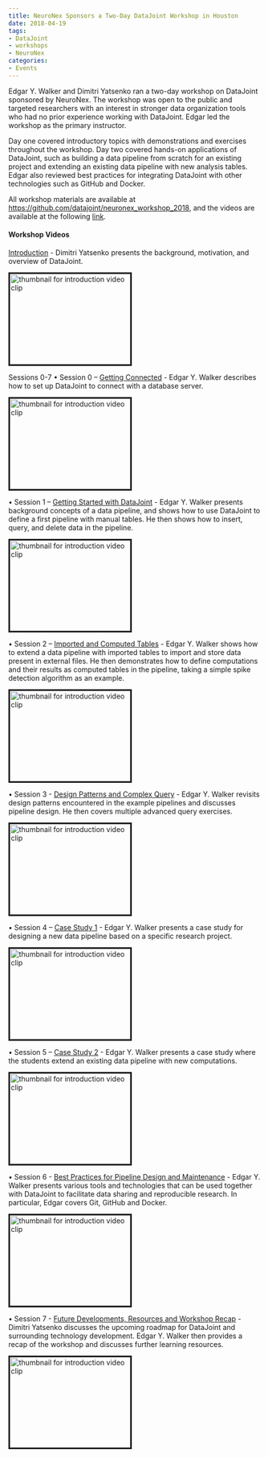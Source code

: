 ```yaml
---
title: NeuroNex Sponsors a Two-Day DataJoint Workshop in Houston
date: 2018-04-19 
tags:
- DataJoint
- workshops
- NeuroNex
categories: 
- Events
---
```

Edgar Y. Walker and Dimitri Yatsenko ran a two-day workshop on DataJoint sponsored by NeuroNex. The workshop was open to the public and targeted researchers with an interest in stronger data organization tools who had no prior experience working with DataJoint. Edgar led the workshop as the primary instructor. 

Day one covered introductory topics with demonstrations and exercises throughout the workshop. Day two covered hands-on applications of DataJoint, such as building a data pipeline from scratch for an existing project and extending an existing data pipeline with new analysis tables. Edgar also reviewed best practices for integrating DataJoint with other technologies such as GitHub and Docker.

All workshop materials are available at https://github.com/datajoint/neuronex_workshop_2018, and the videos are available at the following [link](https://www.youtube.com/playlist?list=PLRr0NOw6KdgJfF2gH-nCdJSnSGU_unVrV).

<!-- more -->
#### Workshop Videos
[Introduction](https://www.youtube.com/watch?v=XkYf1SbRK0w) - Dimitri Yatsenko presents the background, motivation, and overview of DataJoint.
<!-- {% youtube XkYf1SbRK0w %} -->
<a href="https://www.youtube.com/watch?feature=player_embedded&v=XkYf1SbRK0w" target="_blank">
<img src="https://img.youtube.com/vi/XkYf1SbRK0w/0.jpg" 
alt="thumbnail for introduction video clip" width="240" height="180" border="3" /></a>

Sessions 0-7 
• Session 0 – [Getting Connected](https://www.youtube.com/watch?v=QaGxJopGZg4) - Edgar Y. Walker describes how to set up DataJoint to connect with a database server.
<!-- {% youtube QaGxJopGZg4 %} -->
<a href="https://www.youtube.com/watch?feature=player_embedded&v=QaGxJopGZg4" target="_blank">
<img src="https://img.youtube.com/vi/QaGxJopGZg4/0.jpg" 
alt="thumbnail for introduction video clip" width="240" height="180" border="3" /></a>

• Session 1 – [Getting Started with DataJoint](https://www.youtube.com/watch?v=NL8d4pdjMd0) - Edgar Y. Walker presents background concepts of a data pipeline, and shows how to use DataJoint to define a first pipeline with manual tables. He then shows how to insert, query, and delete data in the pipeline.
<!-- {% youtube NL8d4pdjMd0 %} -->
<a href="https://www.youtube.com/watch?feature=player_embedded&v=NL8d4pdjMd0" target="_blank">
<img src="https://img.youtube.com/vi/NL8d4pdjMd0/0.jpg" 
alt="thumbnail for introduction video clip" width="240" height="180" border="3" /></a>

• Session 2 – [Imported and Computed Tables](https://www.youtube.com/watch?v=cBspbVHH14M) - Edgar Y. Walker shows how to extend a data pipeline with imported tables to import and store data present in external files. He then demonstrates how to define computations and their results as computed tables in the pipeline, taking a simple spike detection algorithm as an example.
<!-- {% youtube cBspbVHH14M %} -->
<a href="https://www.youtube.com/watch?feature=player_embedded&v=cBspbVHH14M" target="_blank">
<img src="https://img.youtube.com/vi/cBspbVHH14M/0.jpg" 
alt="thumbnail for introduction video clip" width="240" height="180" border="3" /></a>

• Session 3 - [Design Patterns and Complex Query](https://www.youtube.com/watch?v=0MkDfjbgfEo) - Edgar Y. Walker revisits design patterns encountered in the example pipelines and discusses pipeline design. He then covers multiple advanced query exercises.
<!-- {% youtube 0MkDfjbgfEo %} -->
<a href="https://www.youtube.com/watch?feature=player_embedded&v=0MkDfjbgfEo" target="_blank">
<img src="https://img.youtube.com/vi/0MkDfjbgfEo/0.jpg" 
alt="thumbnail for introduction video clip" width="240" height="180" border="3" /></a>

• Session 4 – [Case Study 1](https://www.youtube.com/watch?v=batpqziO8og) - Edgar Y. Walker presents a case study for designing a new data pipeline based on a specific research project.
<!-- {% youtube batpqziO8og %} -->
<a href="https://www.youtube.com/watch?feature=player_embedded&v=batpqziO8og" target="_blank">
<img src="https://img.youtube.com/vi/batpqziO8og/0.jpg" 
alt="thumbnail for introduction video clip" width="240" height="180" border="3" /></a>

• Session 5 – [Case Study 2](https://www.youtube.com/watch?v=cSG9w1Boca8) - Edgar Y. Walker presents a case study where the students extend an existing data pipeline with new computations.
<!-- {% youtube cSG9w1Boca8 %} -->
<a href="https://www.youtube.com/watch?feature=player_embedded&v=cSG9w1Boca8" target="_blank">
<img src="https://img.youtube.com/vi/cSG9w1Boca8/0.jpg" 
alt="thumbnail for introduction video clip" width="240" height="180" border="3" /></a>

• Session 6 - [Best Practices for Pipeline Design and Maintenance](https://www.youtube.com/watch?v=dE40CkUrwOg) - Edgar Y. Walker presents various tools and technologies that can be used together with DataJoint to facilitate data sharing and reproducible research. In particular, Edgar covers Git, GitHub and Docker.
<!-- {% youtube dE40CkUrwOg %} -->
<a href="https://www.youtube.com/watch?feature=player_embedded&v=dE40CkUrwOg" target="_blank">
<img src="https://img.youtube.com/vi/dE40CkUrwOg/0.jpg" 
alt="thumbnail for introduction video clip" width="240" height="180" border="3" /></a>

• Session 7 - [Future Developments, Resources and Workshop Recap](https://www.youtube.com/watch?v=Z9NvAIXsNu4) - Dimitri Yatsenko discusses the upcoming roadmap for DataJoint and surrounding technology development. Edgar Y. Walker then provides a recap of the workshop and discusses further learning resources.
<!-- {% youtube Z9NvAIXsNu4 %} -->
<a href="https://www.youtube.com/watch?feature=player_embedded&v=Z9NvAIXsNu4" target="_blank">
<img src="https://img.youtube.com/vi/Z9NvAIXsNu4/0.jpg" 
alt="thumbnail for introduction video clip" width="240" height="180" border="3" /></a>
